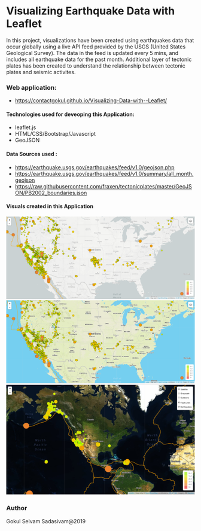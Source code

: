 # Visualizing Earthquake Data with Leaflet

In this project, visualizations have been created using earthquakes data that occur globally using a live API feed provided by the USGS (United States Geological Survey). The data in the feed is updated every 5 mins, and includes all earthquake data for the past month. Additional layer of tectonic plates has been created to understand the relationship between tectonic plates and seismic activites.

### Web application:
* https://contactgokul.github.io/Visualizing-Data-with--Leaflet/

#### Technologies used for deveoping this Application:
* leaflet.js
* HTML/CSS/Bootstrap/Javascript
* GeoJSON

#### Data Sources used :
* https://earthquake.usgs.gov/earthquakes/feed/v1.0/geojson.php
* https://earthquake.usgs.gov/earthquakes/feed/v1.0/summary/all_month.geojson
* https://raw.githubusercontent.com/fraxen/tectonicplates/master/GeoJSON/PB2002_boundaries.json


#### Visuals created in this Application
![final_app_part1.png](Images/Grayscale.PNG)
![final_app_part2.png](Images/Outdoor.PNG)
![final_app_part3.png](Images/5-Advanced.png)

### Author

Gokul Selvam Sadasivam@2019